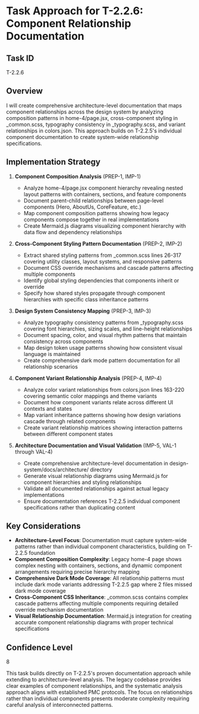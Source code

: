 # Task Approach for T-2.2.6: Component Relationship Documentation

## Task ID
T-2.2.6

## Overview
I will create comprehensive architecture-level documentation that maps component relationships across the design system by analyzing composition patterns in home-4/page.jsx, cross-component styling in _common.scss, typography consistency in _typography.scss, and variant relationships in colors.json. This approach builds on T-2.2.5's individual component documentation to create system-wide relationship specifications.

## Implementation Strategy

1. **Component Composition Analysis** (PREP-1, IMP-1)
   - Analyze home-4/page.jsx component hierarchy revealing nested layout patterns with containers, sections, and feature components
   - Document parent-child relationships between page-level components (Hero, AboutUs, CoreFeature, etc.)
   - Map component composition patterns showing how legacy components compose together in real implementations
   - Create Mermaid.js diagrams visualizing component hierarchy with data flow and dependency relationships

2. **Cross-Component Styling Pattern Documentation** (PREP-2, IMP-2)
   - Extract shared styling patterns from _common.scss lines 26-317 covering utility classes, layout systems, and responsive patterns
   - Document CSS override mechanisms and cascade patterns affecting multiple components
   - Identify global styling dependencies that components inherit or override
   - Specify how shared styles propagate through component hierarchies with specific class inheritance patterns

3. **Design System Consistency Mapping** (PREP-3, IMP-3)
   - Analyze typography consistency patterns from _typography.scss covering font hierarchies, sizing scales, and line-height relationships
   - Document spacing, color, and visual rhythm patterns that maintain consistency across components
   - Map design token usage patterns showing how consistent visual language is maintained
   - Create comprehensive dark mode pattern documentation for all relationship scenarios

4. **Component Variant Relationship Analysis** (PREP-4, IMP-4)
   - Analyze color variant relationships from colors.json lines 163-220 covering semantic color mappings and theme variants
   - Document how component variants relate across different UI contexts and states
   - Map variant inheritance patterns showing how design variations cascade through related components
   - Create variant relationship matrices showing interaction patterns between different component states

5. **Architecture Documentation and Visual Validation** (IMP-5, VAL-1 through VAL-4)
   - Create comprehensive architecture-level documentation in design-system/docs/architecture/ directory
   - Generate visual relationship diagrams using Mermaid.js for component hierarchies and styling relationships
   - Validate all documented relationships against actual legacy implementations
   - Ensure documentation references T-2.2.5 individual component specifications rather than duplicating content

## Key Considerations

- **Architecture-Level Focus**: Documentation must capture system-wide patterns rather than individual component characteristics, building on T-2.2.5 foundation
- **Component Composition Complexity**: Legacy home-4 page shows complex nesting with containers, sections, and dynamic component arrangements requiring precise hierarchy mapping
- **Comprehensive Dark Mode Coverage**: All relationship patterns must include dark mode variants addressing T-2.2.5 gap where 2 files missed dark mode coverage
- **Cross-Component CSS Inheritance**: _common.scss contains complex cascade patterns affecting multiple components requiring detailed override mechanism documentation
- **Visual Relationship Documentation**: Mermaid.js integration for creating accurate component relationship diagrams with proper technical specifications

## Confidence Level
8

This task builds directly on T-2.2.5's proven documentation approach while extending to architecture-level analysis. The legacy codebase provides clear examples of component relationships, and the systematic analysis approach aligns with established PMC protocols. The focus on relationships rather than individual components presents moderate complexity requiring careful analysis of interconnected patterns.